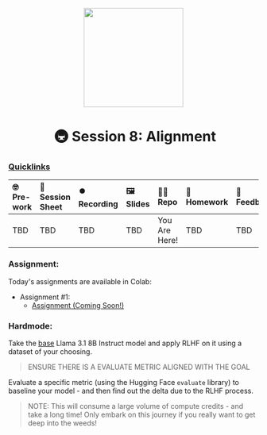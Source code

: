 <p align = "center" draggable=”false” ><img src="https://github.com/AI-Maker-Space/LLM-Dev-101/assets/37101144/d1343317-fa2f-41e1-8af1-1dbb18399719" 
     width="200px"
     height="auto"/>
</p>

<h1 align="center" id="heading"> 🚇 Session 8: Alignment</h1>

### [Quicklinks](https://github.com/AI-Maker-Space/LLM-Engineering-Foundations-to-SLMs/tree/main/00_AIM_Quicklinks)

| 🤓 Pre-work | 📰 Session Sheet | ⏺️ Recording     | 🖼️ Slides        | 👨‍💻 Repo         | 📝 Homework      | 📁 Feedback       |
|:-----------------|:-----------------|:-----------------|:-----------------|:-----------------|:-----------------|:-----------------|
| TBD | TBD | TBD | TBD | You Are Here!  | TBD | TBD |

### Assignment: 

Today's assignments are available in Colab:
- Assignment #1: 
    - [Assignment (Coming Soon!)]()
   
### Hardmode:

Take the [base](https://huggingface.co/meta-llama/Llama-3.1-8B-Instruct) Llama 3.1 8B Instruct model and apply RLHF on it using a dataset of your choosing. 

> ENSURE THERE IS A EVALUATE METRIC ALIGNED WITH THE GOAL

Evaluate a specific metric (using the Hugging Face `evaluate` library) to baseline your model - and then find out the delta due to the RLHF process.

> NOTE: This will consume a large volume of compute credits - and take a long time! Only embark on this journey if you really want to get deep into the weeds!
